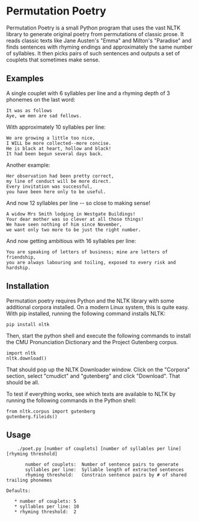 Permutation Poetry
==================

Permutation Poetry is a small Python program that uses the vast NLTK library to
generate original poetry from permutations of classic prose. It reads classic
texts like Jane Austen's "Emma" and Milton's "Paradise" and finds sentences
with rhyming endings and approximately the same number of syllables. It then
picks pairs of such sentences and outputs a set of couplets that sometimes
make sense.

Examples
--------

A single couplet with 6 syllables per line and a rhyming depth of 3 phonemes on
the last word:

    It was as follows
    Aye, we men are sad fellows.

With approximately 10 syllables per line:

    We are growing a little too nice,
    I WILL be more collected--more concise.
    He is black at heart, hollow and black!
    It had been begun several days back.

Another example:

    Her observation had been pretty correct,
    my line of conduct will be more direct.
    Every invitation was successful,
    you have been here only to be useful.

And now 12 syllables per line -- so close to making sense!

    A widow Mrs Smith lodging in Westgate Buildings!
    Your dear mother was so clever at all those things!
    We have seen nothing of him since November,
    we want only two more to be just the right number.

And now getting ambitious with 16 syllables per line:

    You are speaking of letters of business; mine are letters of friendship,
    you are always labouring and toiling, exposed to every risk and hardship.

Installation
------------
Permutation poetry requires Python and the NLTK library with some additional
corpora installed. On a modern Linux system, this is quite easy. With pip
installed, running the following command installs NLTK:

    pip install nltk

Then, start the python shell and execute the following commands to install
the CMU Pronunciation Dictionary and the Project Gutenberg corpus.

    import nltk
    nltk.download()

That should pop up the NLTK Downloader window. Click on the "Corpora" section,
select "cmudict" and "gutenberg" and click "Download". That should be all.

To test if everything works, see which texts are available to NLTK by running
the following commands in the Python shell:

    from nltk.corpus import gutenberg
    gutenberg.fileids()

Usage
-----
```
    ./poet.py [number of couplets] [number of syllables per line] [rhyming threshold]

       number of couplets:  Number of sentence pairs to generate
       syllables per line:  Syllable length of extracted sentences
       rhyming threshold:   Constrain sentence pairs by # of shared trailing phonemes
```
    Defaults:

       * number of couplets: 5
       * syllables per line: 10
       * rhyming threshold:  2
